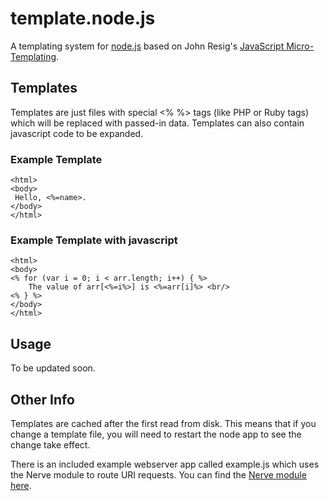 # template.node.js

A templating system for [node.js](http://nodejs.org) based on 
John Resig's [JavaScript Micro-Templating](http://ejohn.org/blog/javascript-micro-templating/).

## Templates

Templates are just files with special <% %> tags (like PHP or Ruby tags) which will be replaced with passed-in data. 
Templates can also contain javascript code to be expanded.

### Example Template
    <html>
    <body>
     Hello, <%=name>.
    </body>
    </html>

### Example Template with javascript
    <html>
    <body>
    <% for (var i = 0; i < arr.length; i++) { %>
        The value of arr[<%=i%>] is <%=arr[i]%> <br/>
    <% } %>
    </body>
    </html>

## Usage

To be updated soon.

## Other Info

Templates are cached after the first read from disk. This means that if you change a template file, 
you will need to restart the node app to see the change take effect.

There is an included example webserver app called example.js which uses the Nerve module to route URI requests.
You can find the [Nerve module here](http://github.com/gjritter/nerve/).
